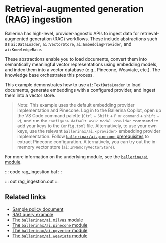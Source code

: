 # Retrieval-augmented generation (RAG) ingestion

Ballerina has high-level, provider-agnostic APIs to ingest data for retrieval-augmented generation (RAG) workflows. These include abstractions such as `ai:DataLoader`, `ai:VectorStore`, `ai:EmbeddingProvider`, and `ai:KnowledgeBase`.

These abstractions enable you to load documents, convert them into semantically meaningful vector representations using embedding models, and index them into a vector database (e.g., Pinecone, Weaviate, etc.). The knowledge base orchestrates this process.

This example demonstrates how to use `ai:TextDataLoader` to load documents, generate embeddings with a configured provider, and ingest them into a vector store.

> Note: This example uses the default embedding provider implementation and Pinecone. Log in to the Ballerina Copilot, open up the VS Code command palette (`Ctrl` + `Shift` + `P` or `command` + `shift` + `P`), and run the `Configure default WSO2 Model Provider` command to add your keys to the `Config.toml` file. Alternatively, to use your own keys, use the relevant `ballerinax/ai.<provider>` embedding provider implementation. Follow [`ballerinax/ai.pinecone` prerequisites](https://central.ballerina.io/ballerinax/ai.pinecone/latest#prerequisites) to extract Pinecone configuration. Alternatively, you can try out the in-memory vector store (`ai:InMemoryVectorStore`).

For more information on the underlying module, see the [`ballerina/ai` module](https://lib.ballerina.io/ballerina/ai/latest/).

::: code rag_ingestion.bal :::

::: out rag_ingestion.out :::

## Related links

- [Sample policy document](https://github.com/ballerina-platform/ballerina-distribution/tree/master/examples/rag-ingestion/leave_policy.pdf)
- [RAG query example](/learn/by-example/rag-query/)
- [The `ballerinax/ai.milvus` module](https://central.ballerina.io/ballerinax/ai.milvus/latest)
- [The `ballerinax/ai.pinecone` module](https://central.ballerina.io/ballerinax/ai.pinecone/latest)
- [The `ballerinax/ai.pgvector` module](https://central.ballerina.io/ballerinax/ai.pgvector/latest)
- [The `ballerinax/ai.weaviate` module](https://central.ballerina.io/ballerinax/ai.weaviate/latest)

